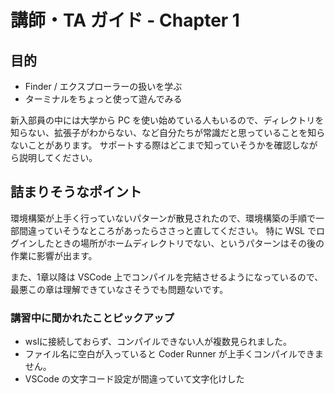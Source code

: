 # 講師・TA ガイド - Chapter 1

## 目的

- Finder / エクスプローラーの扱いを学ぶ
- ターミナルをちょっと使って遊んでみる

新入部員の中には大学から PC を使い始めている人もいるので、ディレクトリを知らない、拡張子がわからない、など自分たちが常識だと思っていることを知らないことがあります。
サポートする際はどこまで知っていそうかを確認しながら説明してください。

## 詰まりそうなポイント

環境構築が上手く行っていないパターンが散見されたので、環境構築の手順で一部間違っていそうなところがあったらささっと直してください。
特に WSL でログインしたときの場所がホームディレクトリでない、というパターンはその後の作業に影響が出ます。

また、1章以降は VSCode 上でコンパイルを完結させるようになっているので、最悪この章は理解できていなさそうでも問題ないです。

### 講習中に聞かれたことピックアップ

- wslに接続しておらず、コンパイルできない人が複数見られました。
- ファイル名に空白が入っていると Coder Runner が上手くコンパイルできません。
- VSCode の文字コード設定が間違っていて文字化けした
